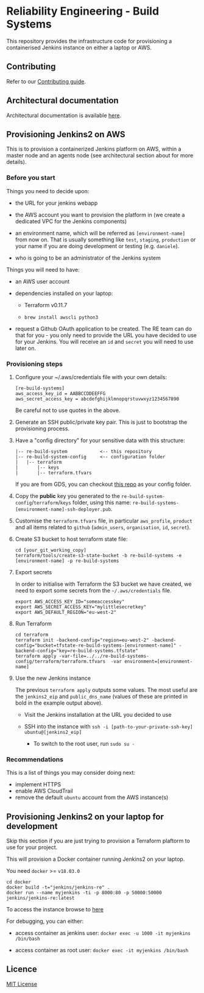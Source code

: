 # Reliability Engineering - Build Systems

This repository provides the infrastructure code for provisioning a containerised Jenkins instance on either a laptop or AWS.

## Contributing

Refer to our [Contributing guide](CONTRIBUTING.md).

## Architectural documentation

Architectural documentation is available [here](docs/architecture/README.md).


## Provisioning Jenkins2 on AWS

This is to provision a containerized Jenkins platform on AWS, within a master node and an agents node (see architectural section about for more details).

### Before you start

Things you need to decide upon:

* the URL for your jenkins webapp

* the AWS account you want to provision the platform in (we create a dedicated VPC for the Jenkins components)

* an environment name, which will be referred as `[environment-name]` from now on.
  That is usually something like `test`, `staging`, `production` or your name if you are doing development or testing (e.g. `daniele`). 

* who is going to be an administrator of the Jenkins system

Things you will need to have:

* an AWS user account

* dependencies installed on your laptop:

    * Terraform v0.11.7

    * `brew install awscli python3`

* request a Github OAuth application to be created. The RE team can do that for you - you only need to provide the URL you have decided to use for your Jenkins.
You will receive an `id` and `secret` you will need to use later on.

### Provisioning steps

1. Configure your ~/.aws/credentials file with your own details:

    ```
    [re-build-systems]
    aws_access_key_id = AABBCCDDEEFFG
    aws_secret_access_key = abcdefghijklmnopqrstuvwxyz1234567890
    ```

    Be careful not to use quotes in the above.

1. Generate an SSH public/private key pair. This is just to bootstrap the provisioning process. 

1. Have a "config directory" for your sensitive data with this structure:

    ```
    |-- re-build-system            <-- this repository
    |-- re-build-system-config     <-- configuration folder
    |   |-- terraform
    |       |-- keys
    |       |-- terraform.tfvars

    ```
    
    If you are from GDS, you can checkout [this repo](https://github.com/alphagov/re-build-systems-config) as your config folder. 

1. Copy the **public** key you generated to the `re-build-system-config`/`terraform`/`keys` folder, using this name: `re-build-systems-[environment-name]-ssh-deployer.pub`.

1. Customise the `terraform.tfvars` file, in particular `aws_profile`, `product` and all items related to `github` (`admin_users`, `organisation`, `id`, `secret`).

1. Create S3 bucket to host terraform state file:

    ```
    cd [your_git_working_copy]
    terraform/tools/create-s3-state-bucket -b re-build-systems -e [environment-name] -p re-build-systems
    ```

1. Export secrets

    In order to initialise with Terraform the S3 bucket we have created, we need to export some secrets from the `~/.aws/credentials` file.

    ```
    export AWS_ACCESS_KEY_ID="someaccesskey"
    export AWS_SECRET_ACCESS_KEY="mylittlesecretkey"
    export AWS_DEFAULT_REGION="eu-west-2"
    ```

1. Run Terraform

    ```
    cd terraform
    terraform init -backend-config="region=eu-west-2" -backend-config="bucket=tfstate-re-build-systems-[environment-name]" -backend-config="key=re-build-systems.tfstate"
    terraform apply -var-file=../../re-build-systems-config/terraform/terraform.tfvars  -var environment=[environment-name]
    ```

1. Use the new Jenkins instance

    The previous `terraform apply` outputs some values. The most useful are the `jenkins2_eip` and `public_dns_name` (values of these are printed in bold in the example output above).

    * Visit the Jenkins installation at the URL you decided to use

    * SSH into the instance with `ssh -i [path-to-your-private-ssh-key] ubuntu@[jenkins2_eip]`
        * To switch to the root user, run `sudo su -`

### Recommendations

This is a list of things you may consider doing next:

* implement HTTPS
* enable AWS CloudTrail
* remove the default `ubuntu` account from the AWS instance(s)


## Provisioning Jenkins2 on your laptop for development

Skip this section if you are just trying to provision a Terraform plaftorm to use for your project.

This will provision a Docker container running Jenkins2 on your laptop.

You need `docker` >= `v18.03.0`

```
cd docker
docker build -t="jenkins/jenkins-re" .
docker run --name myjenkins -ti -p 8000:80 -p 50000:50000 jenkins/jenkins-re:latest
```

To access the instance browse to [here](http://localhost:8000)


For debugging, you can either:

* access container as jenkins user:
`docker exec -u 1000 -it myjenkins /bin/bash`

* access container as root user:
`docker exec -it myjenkins /bin/bash`

## Licence

[MIT License](LICENCE)
